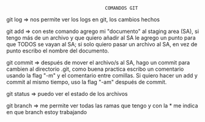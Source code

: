                                         COMANDOS GIT

git log => nos permite ver los logs en git, los cambios hechos 

git add => con este comando agrego mi "documento" al staging area (SA), si tengo más de un archivo y que quiero añadir al SA le agrego un punto para que TODOS se vayan al SA; si solo quiero pasar un archivo al SA, en vez de punto escribo el nombre del documento.

git commit => después de mover el archivo/s al SA, hago un commit para cambien al directorio .git, como buena practica escribo un comentario usando la flag "-m" y el comentario entre comillas.
Si quiero hacer un add y commit al mismo tiempo, uso la flag "-am" después de commit.

git status => puedo ver el estado de los archivos

git branch => me permite ver todas las ramas que tengo y con la * me indica en que branch estoy trabajando

